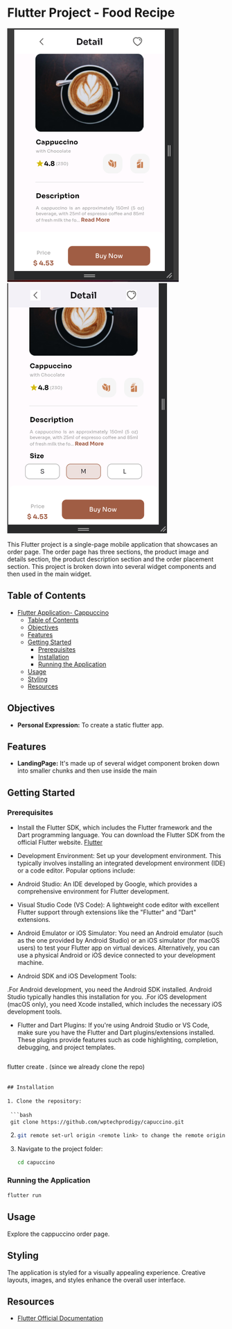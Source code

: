 # Flutter Project -  Food Recipe

<img src="./assets/images/cappuccino_screenshot1.png" alt= "Cappuccino Screenshot">
<img src="./assets/images/cappuccino_screenshot2.png" alt= "Cappuccino Screenshot">


This Flutter project is a single-page mobile application that showcases an order page. 
The order page has three sections, the product image and details section, the product description section and the order placement section.
This project is broken down into several widget components and then used in the main widget.

## Table of Contents

- [Flutter Application- Cappuccino](#cappuccino)
  - [Table of Contents](#table-of-contents)
  - [Objectives](#objectives)
  - [Features](#features)
  - [Getting Started](#getting-started)
    - [Prerequisites](#prerequisites)
    - [Installation](#installation)
    - [Running the Application](#running-the-application)
  - [Usage](#usage)
  - [Styling](#styling)
  - [Resources](#resources)

## Objectives

- **Personal Expression:** To create a static flutter app.


## Features

- **LandingPage:** It's made up of several widget component broken down into smaller chunks and then use inside the main

## Getting Started

### Prerequisites

-  Install the Flutter SDK, which includes the Flutter framework and the Dart programming language. You can download the Flutter SDK from the official Flutter website. [Flutter](https://flutter.dev/) 
- Development Environment: Set up your development environment. This typically involves installing an integrated development environment (IDE) or a code editor. Popular options include:

- Android Studio: An IDE developed by Google, which provides a comprehensive environment for Flutter development.
- Visual Studio Code (VS Code): A lightweight code editor with excellent Flutter support through extensions like the "Flutter" and "Dart" extensions.
- Android Emulator or iOS Simulator: You need an Android emulator (such as the one provided by Android Studio) or an iOS simulator (for macOS users) to test your Flutter app on virtual devices. Alternatively, you can use a physical Android or iOS device connected to your development machine.
- Android SDK and iOS Development Tools:

 .For Android development, you need the Android SDK installed. Android Studio typically handles this installation for you.
 .For iOS development (macOS only), you need Xcode installed, which includes the necessary iOS development tools.
- Flutter and Dart Plugins: If you're using Android Studio or VS Code, make sure you have the Flutter and Dart plugins/extensions installed. These plugins provide features such as code highlighting, completion, debugging, and project templates.

  ```bash
 flutter create . (since we already clone the repo)
  ```

## Installation

1. Clone the repository:

   ```bash
   git clone https://github.com/wptechprodigy/capuccino.git
   ```

2.   ```bash
     git remote set-url origin <remote link> to change the remote origin
     ```


3. Navigate to the project folder:

   ```bash
   cd capuccino
   ```

### Running the Application

```bash
flutter run
```

## Usage

Explore the cappuccino order page.

## Styling

The application is styled for a visually appealing experience. Creative layouts, images, and styles enhance the overall user interface.


## Resources

- [Flutter Official Documentation](https://flutter.dev/)
